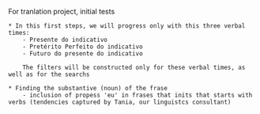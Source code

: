 For tranlation project, initial tests

    * In this first steps, we will progress only with this three verbal times:
        - Presente do indicativo
        - Pretérito Perfeito do indicativo
        - Futuro do presente do indicativo

        The filters will be constructed only for these verbal times, as well as for the searchs

    * Finding the substantive (noun) of the frase
        - inclusion of propess 'eu' in frases that inits that starts with verbs (tendencies captured by Tania, our linguistcs consultant)